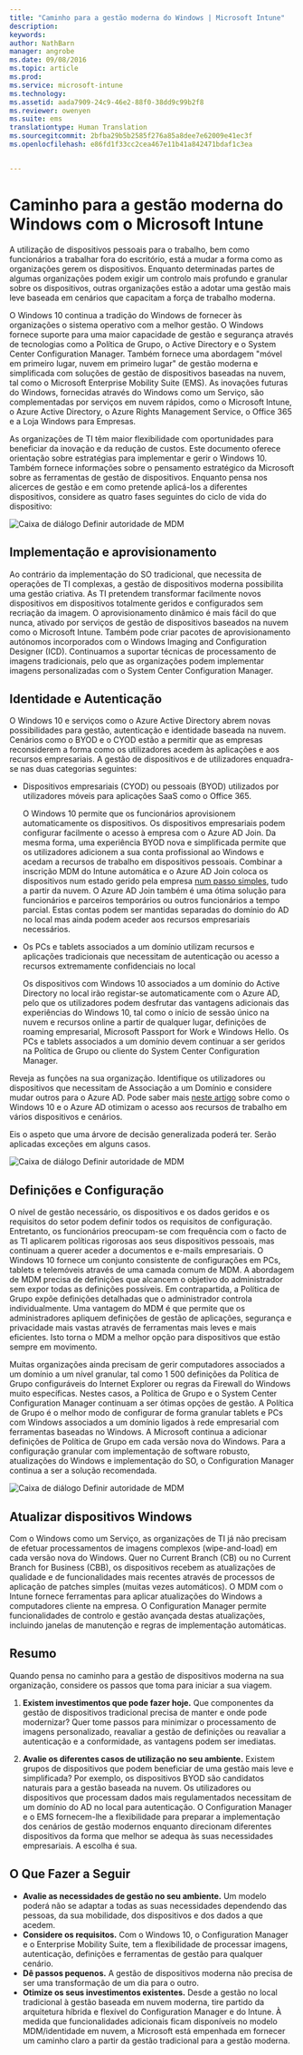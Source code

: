 ```yaml
---
title: "Caminho para a gestão moderna do Windows | Microsoft Intune"
description: 
keywords: 
author: NathBarn
manager: angrobe
ms.date: 09/08/2016
ms.topic: article
ms.prod: 
ms.service: microsoft-intune
ms.technology: 
ms.assetid: aada7909-24c9-46e2-88f0-38dd9c99b2f8
ms.reviewer: owenyen
ms.suite: ems
translationtype: Human Translation
ms.sourcegitcommit: 2bfba29b5b2585f276a85a8dee7e62009e41ec3f
ms.openlocfilehash: e86fd1f33cc2cea467e11b41a842471bdaf1c3ea


---
```


# Caminho para a gestão moderna do Windows com o Microsoft Intune

A utilização de dispositivos pessoais para o trabalho, bem como funcionários a trabalhar fora do escritório, está a mudar a forma como as organizações gerem os dispositivos. Enquanto determinadas partes de algumas organizações podem exigir um controlo mais profundo e granular sobre os dispositivos, outras organizações estão a adotar uma gestão mais leve baseada em cenários que capacitam a força de trabalho moderna.

O Windows 10 continua a tradição do Windows de fornecer às organizações o sistema operativo com a melhor gestão. O Windows fornece suporte para uma maior capacidade de gestão e segurança através de tecnologias como a Política de Grupo, o Active Directory e o System Center Configuration Manager. Também fornece uma abordagem "móvel em primeiro lugar, nuvem em primeiro lugar" de gestão moderna e simplificada com soluções de gestão de dispositivos baseadas na nuvem, tal como o Microsoft Enterprise Mobility Suite (EMS). As inovações futuras do Windows, fornecidas através do Windows como um Serviço, são complementadas por serviços em nuvem rápidos, como o Microsoft Intune, o Azure Active Directory, o Azure Rights Management Service, o Office 365 e a Loja Windows para Empresas.

As organizações de TI têm maior flexibilidade com oportunidades para beneficiar da inovação e da redução de custos. Este documento oferece orientação sobre estratégias para implementar e gerir o Windows 10. Também fornece informações sobre o pensamento estratégico da Microsoft sobre as ferramentas de gestão de dispositivos. Enquanto pensa nos alicerces de gestão e em como pretende aplicá-los a diferentes dispositivos, considere as quatro fases seguintes do ciclo de vida do dispositivo:

![Caixa de diálogo Definir autoridade de MDM](../media/mdm-path-stages.png)

## Implementação e aprovisionamento

Ao contrário da implementação do SO tradicional, que necessita de operações de TI complexas, a gestão de dispositivos moderna possibilita uma gestão criativa. As TI pretendem transformar facilmente novos dispositivos em dispositivos totalmente geridos e configurados sem recriação da imagem.  O aprovisionamento dinâmico é mais fácil do que nunca, ativado por serviços de gestão de dispositivos baseados na nuvem como o Microsoft Intune. Também pode criar pacotes de aprovisionamento autónomos incorporados com o Windows Imaging and Configuration Designer (ICD). Continuamos a suportar técnicas de processamento de imagens tradicionais, pelo que as organizações podem implementar imagens personalizadas com o System Center Configuration Manager.

## Identidade e Autenticação

O Windows 10 e serviços como o Azure Active Directory abrem novas possibilidades para gestão, autenticação e identidade baseada na nuvem. Cenários como o BYOD e o CYOD estão a permitir que as empresas reconsiderem a forma como os utilizadores acedem às aplicações e aos recursos empresariais. A gestão de dispositivos e de utilizadores enquadra-se nas duas categorias seguintes:

- Dispositivos empresariais (CYOD) ou pessoais (BYOD) utilizados por utilizadores móveis para aplicações SaaS como o Office 365.

  O Windows 10 permite que os funcionários aprovisionem automaticamente os dispositivos. Os dispositivos empresariais podem configurar facilmente o acesso à empresa com o Azure AD Join. Da mesma forma, uma experiência BYOD nova e simplificada permite que os utilizadores adicionem a sua conta profissional ao Windows e acedam a recursos de trabalho em dispositivos pessoais. Combinar a inscrição MDM do Intune automática e o Azure AD Join coloca os dispositivos num estado gerido pela empresa [num passo simples](https://blogs.technet.microsoft.com/ad/2015/08/14/windows-10-azure-ad-and-microsoft-intune-automatic-mdm-enrollment-powered-by-the-cloud/), tudo a partir da nuvem. O Azure AD Join também é uma ótima solução para funcionários e parceiros temporários ou outros funcionários a tempo parcial. Estas contas podem ser mantidas separadas do domínio do AD no local mas ainda podem aceder aos recursos empresariais necessários.
- Os PCs e tablets associados a um domínio utilizam recursos e aplicações tradicionais que necessitam de autenticação ou acesso a recursos extremamente confidenciais no local

  Os dispositivos com Windows 10 associados a um domínio do Active Directory no local irão registar-se automaticamente com o Azure AD, pelo que os utilizadores podem desfrutar das vantagens adicionais das experiências do Windows 10, tal como o início de sessão único na nuvem e recursos online a partir de qualquer lugar, definições de roaming empresarial, Microsoft Passport for Work e Windows Hello. Os PCs e tablets associados a um domínio devem continuar a ser geridos na Política de Grupo ou cliente do System Center Configuration Manager.

Reveja as funções na sua organização. Identifique os utilizadores ou dispositivos que necessitam de Associação a um Domínio e considere mudar outros para o Azure AD. Pode saber mais [neste artigo](https://azure.microsoft.com/en-us/documentation/articles/active-directory-azureadjoin-windows10-devices/) sobre como o Windows 10 e o Azure AD otimizam o acesso aos recursos de trabalho em vários dispositivos e cenários.

Eis o aspeto que uma árvore de decisão generalizada poderá ter. Serão aplicadas exceções em alguns casos.

![Caixa de diálogo Definir autoridade de MDM](../media/mdm-path-stages-flow1.png)

## Definições e Configuração

O nível de gestão necessário, os dispositivos e os dados geridos e os requisitos do setor podem definir todos os requisitos de configuração. Entretanto, os funcionários preocupam-se com frequência com o facto de as TI aplicarem políticas rigorosas aos seus dispositivos pessoais, mas continuam a querer aceder a documentos e e-mails empresariais. O Windows 10 fornece um conjunto consistente de configurações em PCs, tablets e telemóveis através de uma camada comum de MDM. A abordagem de MDM precisa de definições que alcancem o objetivo do administrador sem expor todas as definições possíveis. Em contrapartida, a Política de Grupo expõe definições detalhadas que o administrador controla individualmente. Uma vantagem do MDM é que permite que os administradores apliquem definições de gestão de aplicações, segurança e privacidade mais vastas através de ferramentas mais leves e mais eficientes. Isto torna o MDM a melhor opção para dispositivos que estão sempre em movimento.

Muitas organizações ainda precisam de gerir computadores associados a um domínio a um nível granular, tal como 1 500 definições da Política de Grupo configuráveis do Internet Explorer ou regras da Firewall do Windows muito específicas. Nestes casos, a Política de Grupo e o System Center Configuration Manager continuam a ser ótimas opções de gestão. A Política de Grupo é o melhor modo de configurar de forma granular tablets e PCs com Windows associados a um domínio ligados à rede empresarial com ferramentas baseadas no Windows. A Microsoft continua a adicionar definições de Política de Grupo em cada versão nova do Windows. Para a configuração granular com implementação de software robusto, atualizações do Windows e implementação do SO, o Configuration Manager continua a ser a solução recomendada.

![Caixa de diálogo Definir autoridade de MDM](../media/mdm-path-stages-flow2.png)

## Atualizar dispositivos Windows

Com o Windows como um Serviço, as organizações de TI já não precisam de efetuar processamentos de imagens complexos (wipe-and-load) em cada versão nova do Windows. Quer no Current Branch (CB) ou no Current Branch for Business (CBB), os dispositivos recebem as atualizações de qualidade e de funcionalidades mais recentes através de processos de aplicação de patches simples (muitas vezes automáticos). O MDM com o Intune fornece ferramentas para aplicar atualizações do Windows a computadores cliente na empresa. O Configuration Manager permite funcionalidades de controlo e gestão avançada destas atualizações, incluindo janelas de manutenção e regras de implementação automáticas.

## Resumo

Quando pensa no caminho para a gestão de dispositivos moderna na sua organização, considere os passos que toma para iniciar a sua viagem.

1. **Existem investimentos que pode fazer hoje.** Que componentes da gestão de dispositivos tradicional precisa de manter e onde pode modernizar? Quer tome passos para minimizar o processamento de imagens personalizado, reavaliar a gestão de definições ou reavaliar a autenticação e a conformidade, as vantagens podem ser imediatas.

2. **Avalie os diferentes casos de utilização no seu ambiente.** Existem grupos de dispositivos que podem beneficiar de uma gestão mais leve e simplificada? Por exemplo, os dispositivos BYOD são candidatos naturais para a gestão baseada na nuvem. Os utilizadores ou dispositivos que processam dados mais regulamentados necessitam de um domínio do AD no local para autenticação. O Configuration Manager e o EMS fornecem-lhe a flexibilidade para preparar a implementação dos cenários de gestão modernos enquanto direcionam diferentes dispositivos da forma que melhor se adequa às suas necessidades empresariais. A escolha é sua.

## O Que Fazer a Seguir

- **Avalie as necessidades de gestão no seu ambiente.** Um modelo poderá não se adaptar a todas as suas necessidades dependendo das pessoas, da sua mobilidade, dos dispositivos e dos dados a que acedem.
- **Considere os requisitos.** Com o Windows 10, o Configuration Manager e o Enterprise Mobility Suite, tem a flexibilidade de processar imagens, autenticação, definições e ferramentas de gestão para qualquer cenário.
- **Dê passos pequenos.** A gestão de dispositivos moderna não precisa de ser uma transformação de um dia para o outro.
- **Otimize os seus investimentos existentes.** Desde a gestão no local tradicional à gestão baseada em nuvem moderna, tire partido da arquitetura híbrida e flexível do Configuration Manager e do Intune. À medida que funcionalidades adicionais ficam disponíveis no modelo MDM/identidade em nuvem, a Microsoft está empenhada em fornecer um caminho claro a partir da gestão tradicional para a gestão moderna.



<!--HONumber=Sep16_HO2-->


